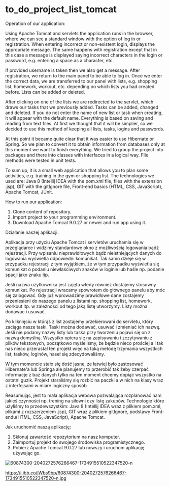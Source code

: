 # to_do_project_list_tomcat

Operation of our application:
        
   Using Apache Tomcat and servlets the application runs in the browser, where we can see a standard window with the option of log in or registration.
When entering incorrect or non-existent login, displays the appropriate message.
The same happens with registration except that in this case a message is displayed saying incorrect characters in the login or password, e.g. entering a space as a character, etc.

If provided username is taken then we also get a message.
After registration, we return to the main panel to be able to log in.
Once we enter the correct data, we are transferred to our panel with lists, e.g. shopping list, homework, workout, etc. depending on which lists you had created before. Lists can be added or deleted.

After clicking on one of the lists we are redirected to the servlet, which draws our tasks that we previously added. Tasks can be added, changed and deleted. 
If you do not enter the name of new list or task when creating, it will appear with the default name.
Everything is based on saving and reading from text files. At first we thought that it will be simplier, so we decided to use this method of keeping all lists, tasks, logins and passwords. 

At this point it became quite clear that it was easier to use Hibernate or Spring. So we plan to convert it to obtain information from databases only at this moment we want to finish everything. 
We tried to group the project into packages and there into classes with interfaces in a logical way. File methods were tested in unit tests.
    
   To sum up, it is a small web application that allows you to plan some activities, e.g. training in the gym or shopping list.
The technologies we used are: Java 8 (Intellij IDEA with the pom.xml file, files with the extension .jsp), GIT with the gitIgnore file, Front-end basics (HTML, CSS, JavaScript), Apache Tomcat, JUnit.


How to run our application:
1. Clone content of repository.
2. Import project to your programming environment.
2. Download Apache Tomcat 9.0.27 or newer and run app using it.




Działanie naszej aplikacji:

   Aplikacja przy użyciu Apache Tomcat i servletów uruchamia się w przeglądarce i widzimy standardowe okno z możliwością logowania bądź rejestracji.
Przy wpisaniu nieprawidłowych bądź nieistniejących danych do logowania wyświetla odpowiedni komunikat.
Tak samo dzieje się w przypadku rejestracji z tym wyjątkiem, że w tym przypadku wyświetla się komunikat o podaniu niewłaściwych znaków w loginie lub haśle np. podanie spacji jako znaku itp.

Jeśli nazwa użytkownika jest zajęta wtedy również dostajemy stosowny komunikat.
Po rejestracji wracamy spowrotem do głównego panelu aby móc się zalogować. 
Gdy już wprowadzimy prawidłowe dane zostajemy przeniesieni do naszego panelu z listami np. shopping list, homework, workout itp.
w zależności od tego jaką listę utworzymy. Listy można dodawac i usuwać.

Po kliknięciu w którąś z list zostajemy przekierowani do servletu, który zaciąga nasze taski. Taski można dodawać, usuwać i zmieniać ich nazwę.
Jeśli nie podamy nazwy listy lub taska przy tworzeniu pojawi się on z nazwą domyślną.
Wszystko opiera się na zapisywaniu i zczytywaniu z plików tekstowych, początkowo myśleliśmy,
że będzie nieco prościej a i tak nas nieco przerastał ten projekt więc na taką metodę trzymania wszystkich list, tasków, loginów, haseł się zdecydowaliśmy.

W tym momencie stało się dość jasne, że łatwiej było zastosować Hibernate'a lub Springa ale planujemy to przerobić tak żeby czerpać informacje z baz danych
tylko na ten moment chcemy dopiąć wszystko na ostatni guzik. Projekt staraliśmy się rozbić na paczki a w nich na klasy wraz z interfejsami w miare logiczny sposób

   Reasumując, jest to mała aplikacja webowa pozwalająca rozplanować nam jakieś czynności np. trening na siłowni czy listę zakupów.
Technologie które użyliśmy to przedewszystkim: Java 8 (Intellij IDEA wraz z plikiem pom.xml, plikami z rozszerzeniem .jsp), GIT wraz z plikiem gitIgnore, podstawy Front-endu(HTML, CSS, JavaScript), Apache Tomcat. 


Jak uruchomić naszą aplikację:
1. Sklonuj zawartość repozytorium na nasz komputer.
2. Zaimportuj projekt do swojego środowiska programistycznego.
3. Pobierz Apache Tomcat 9.0.27  lub nowszy i uruchom aplikację używając go.

<img src="https://i.ibb.co/jWbs9bp/60874300-2040272576266467-1734915510522347520-n.jpg" alt="60874300-2040272576266467-1734915510522347520-n" border="0">

https://i.ibb.co/jWbs9bp/60874300-2040272576266467-1734915510522347520-n.jpg
